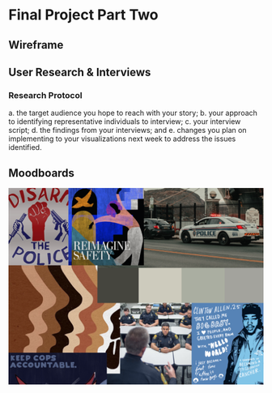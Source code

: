 # Final Project Part Two


## Wireframe

## User Research & Interviews
### Research Protocol 

a. the target audience you hope to reach with your story; 
b. your approach to identifying representative individuals to interview; 
c. your interview script; 
d. the findings from your interviews; and 
e. changes you plan on implementing to your visualizations next week to address the issues identified. 

## Moodboards
![MoodBoard](TSWD_Moodboard.png)
